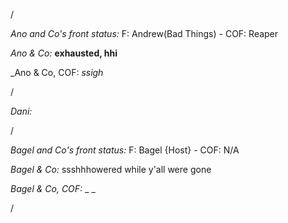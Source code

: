 /

*Ano and Co's front status:* F: Andrew(Bad Things)  - COF: Reaper

_Ano & Co:_ **exhausted, hhi**

_Ano & Co, COF: _ssigh_

/

_Dani:_  

/

*Bagel and Co's front status:* F: Bagel {Host} - COF: N/A

_Bagel & Co:_ ssshhhowered while y'all were gone

_Bagel & Co, COF:_ _ _

/
